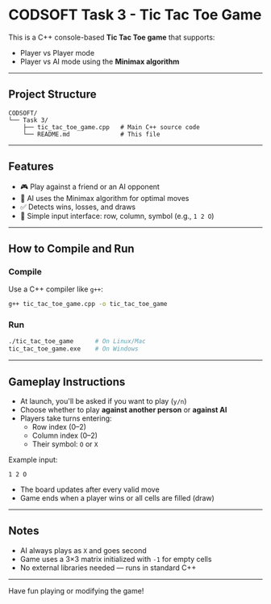 # CODSOFT Task 3 - Tic Tac Toe Game

This is a C++ console-based **Tic Tac Toe game** that supports:
- Player vs Player mode
- Player vs AI mode using the **Minimax algorithm**

---

## Project Structure

```
CODSOFT/
└── Task 3/
    ├── tic_tac_toe_game.cpp   # Main C++ source code
    └── README.md              # This file
```

---

## Features

- 🎮 Play against a friend or an AI opponent
- 🤖 AI uses the Minimax algorithm for optimal moves
- ✅ Detects wins, losses, and draws
- 🧠 Simple input interface: row, column, symbol (e.g., `1 2 O`)

---

## How to Compile and Run

### Compile

Use a C++ compiler like `g++`:

```bash
g++ tic_tac_toe_game.cpp -o tic_tac_toe_game
```

### Run

```bash
./tic_tac_toe_game      # On Linux/Mac
tic_tac_toe_game.exe    # On Windows
```

---

## Gameplay Instructions

- At launch, you'll be asked if you want to play (`y/n`)
- Choose whether to play **against another person** or **against AI**
- Players take turns entering:
  - Row index (0–2)
  - Column index (0–2)
  - Their symbol: `O` or `X`

Example input:

```
1 2 O
```

- The board updates after every valid move
- Game ends when a player wins or all cells are filled (draw)

---

## Notes

- AI always plays as `X` and goes second
- Game uses a 3×3 matrix initialized with `-1` for empty cells
- No external libraries needed — runs in standard C++

---

Have fun playing or modifying the game!

